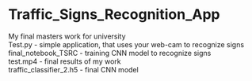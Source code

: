 # Traffic_Signs_Recognition_App
My final masters work for university <br />
Test.py - simple application, that uses your web-cam to recognize signs <br />
final_notebook_TSRC - training CNN model to recognize signs <br />
test.mp4 - final results of my work <br />
traffic_classifier_2.h5 - final CNN model <br />
